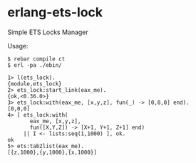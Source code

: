 erlang-ets-lock
===============

Simple ETS Locks Manager

Usage:

```
$ rebar compile ct
$ erl -pa ./ebin/

1> l(ets_lock).
{module,ets_lock}
2> ets_lock:start_link(eax_me).
{ok,<0.36.0>}
3> ets_lock:with(eax_me, [x,y,z], fun(_) -> [0,0,0] end).
[0,0,0]
4> [ ets_lock:with(
       eax_me, [x,y,z],
       fun([X,Y,Z]) -> [X+1, Y+1, Z+1] end)
     || I <- lists:seq(1,1000) ], ok.
ok
5> ets:tab2list(eax_me).
[{z,1000},{y,1000},{x,1000}]
```
